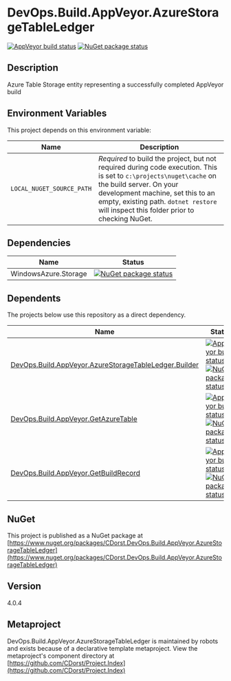 # DevOps.Build.AppVeyor.AzureStorageTableLedger

[![AppVeyor build status](https://img.shields.io/appveyor/ci/cdorst/devops-build-appveyor-azurestoragetableledger.svg?label=AppVeyor&style=for-the-badge)](https://ci.appveyor.com/project/cdorst/devops-build-appveyor-azurestoragetableledger)
[![NuGet package status](https://img.shields.io/nuget/v/CDorst.DevOps.Build.AppVeyor.AzureStorageTableLedger.svg?label=NuGet&style=for-the-badge)](https://www.nuget.org/packages/CDorst.DevOps.Build.AppVeyor.AzureStorageTableLedger)

## Description

Azure Table Storage entity representing a successfully completed AppVeyor build

## Environment Variables

This project depends on this environment variable:

Name | Description
---- | -----------
`LOCAL_NUGET_SOURCE_PATH` | *Required* to build the project, but not required during code execution. This is set to `c:\projects\nuget\cache` on the build server. On your development machine, set this to an empty, existing path. `dotnet restore` will inspect this folder prior to checking NuGet.

## Dependencies

Name | Status
---- | ------
WindowsAzure.Storage | [![NuGet package status](https://img.shields.io/nuget/v/WindowsAzure.Storage.svg?label=NuGet&style=flat-square)](https://www.nuget.org/packages/WindowsAzure.Storage)

## Dependents

The projects below use this repository as a direct dependency.

Name | Status
---- | ------
[DevOps.Build.AppVeyor.AzureStorageTableLedger.Builder](https://github.com/CDorst./DevOps.Build.AppVeyor.AzureStorageTableLedger.Builder) | [![AppVeyor build status](https://img.shields.io/appveyor/ci/cdorst./devops-build-appveyor-azurestoragetableledger-buil.svg?label=AppVeyor&style=flat-square)](https://ci.appveyor.com/project/cdorst./devops-build-appveyor-azurestoragetableledger-buil) [![NuGet package status](https://img.shields.io/nuget/v/CDorst..DevOps.Build.AppVeyor.AzureStorageTableLedger.Builder.svg?label=NuGet&style=flat-square)](https://www.nuget.org/packages/CDorst..DevOps.Build.AppVeyor.AzureStorageTableLedger.Builder)
[DevOps.Build.AppVeyor.GetAzureTable](https://github.com/CDorst./DevOps.Build.AppVeyor.GetAzureTable) | [![AppVeyor build status](https://img.shields.io/appveyor/ci/cdorst./devops-build-appveyor-getazuretable.svg?label=AppVeyor&style=flat-square)](https://ci.appveyor.com/project/cdorst./devops-build-appveyor-getazuretable) [![NuGet package status](https://img.shields.io/nuget/v/CDorst..DevOps.Build.AppVeyor.GetAzureTable.svg?label=NuGet&style=flat-square)](https://www.nuget.org/packages/CDorst..DevOps.Build.AppVeyor.GetAzureTable)
[DevOps.Build.AppVeyor.GetBuildRecord](https://github.com/CDorst./DevOps.Build.AppVeyor.GetBuildRecord) | [![AppVeyor build status](https://img.shields.io/appveyor/ci/cdorst./devops-build-appveyor-getbuildrecord.svg?label=AppVeyor&style=flat-square)](https://ci.appveyor.com/project/cdorst./devops-build-appveyor-getbuildrecord) [![NuGet package status](https://img.shields.io/nuget/v/CDorst..DevOps.Build.AppVeyor.GetBuildRecord.svg?label=NuGet&style=flat-square)](https://www.nuget.org/packages/CDorst..DevOps.Build.AppVeyor.GetBuildRecord)

## NuGet


This project is published as a NuGet package at [https://www.nuget.org/packages/CDorst.DevOps.Build.AppVeyor.AzureStorageTableLedger](https://www.nuget.org/packages/CDorst.DevOps.Build.AppVeyor.AzureStorageTableLedger)

## Version

4.0.4

## Metaproject

DevOps.Build.AppVeyor.AzureStorageTableLedger is maintained by robots and exists because of a declarative template metaproject. View the metaproject's component directory at [https://github.com/CDorst/Project.Index](https://github.com/CDorst/Project.Index)

